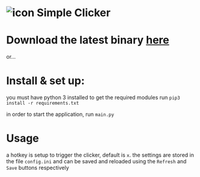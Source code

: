 # ![icon](icon.ico) Simple Clicker

# Download the latest binary [here](https://github.com/ChemicalXandco/simple-clicker/releases)

or...

# Install & set up:

you must have python 3 installed
to get the required modules run `pip3 install -r requirements.txt`

in order to start the application, run `main.py`

# Usage

a hotkey is setup to trigger the clicker, default is `x`.
the settings are stored in the file `config.ini` and can be saved and reloaded using the `Refresh` and `Save` buttons respectively
